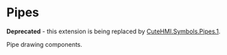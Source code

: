 # Pipes

**Deprecated** - this extension is being replaced by [CuteHMI.Symbols.Pipes.1](../Symbols/Pipes.1/).

Pipe drawing components.
